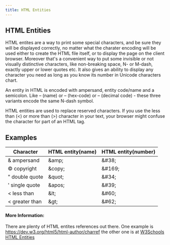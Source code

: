 ```yaml
---
title: HTML Entities
---
```

## HTML Entities

HTML entites are a way to print some special characters, and be sure they will be displayed correctly, no matter what the charater encoding will be used either to create the HTML file itself, or to display the page on the client browser. Moreover that's a convenient way to put some invisible or not visually distinctive characters, like non-breaking space, N- or M-dash, exactly upper or lower quotes etc. It also gives an ability to display any character you need as long as you know its number in Unicode characters chart.

An entity in HTML is encoded with ampersand, entity code/name and a semicolon. Like &ndash; (name) or &#x02013; (hex-code) or
&#8211; (decimal code) - these three variants encode the same N-dash symbol.

HTML entities are used to replace reserved characters. If you use the less than (<) or more than (>) character in your text, your browser might confuse the character for part of an HTML tag.

## Examples

Character | HTML entity(name) | HTML entity(number)
----------|-------------------|--------------------
&amp; ampersand|\&amp;|\&#38;
&copy; copyright|\&copy;|\&#169;
&quot; double quote|\&quot;|\&#34;
&apos; single quote|\&apos;|\&#39;
&lt; less than|\&lt;|\&#60;
&lt; greater than|\&gt;|\&#62;

#### More Information:
There are plenty of HTML entites references out there. One example is https://dev.w3.org/html5/html-author/charref
the other one is at <a href="https://www.w3schools.com/html/html_entities.asp" target="_blank" rel="nofollow">W3Schools HTML Entities</a>
